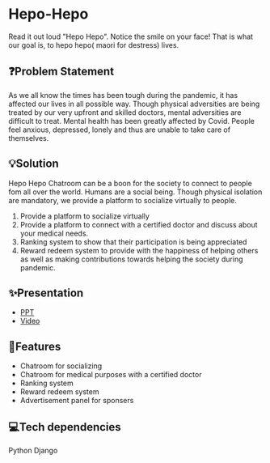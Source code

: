 # Hepo-Hepo
Read it out loud "Hepo Hepo". Notice the smile on your face! That is what our goal is, to hepo hepo( maori for destress) lives.

## ❓Problem Statement
As we all know the times has been tough during the pandemic, it has affected our lives in all possible way. Though physical adversities are being treated by our very upfront and skilled doctors, mental adversities are difficult to treat. Mental health has been greatly affected by Covid. People feel anxious, depressed, lonely and thus are unable to take care of themselves.

## 💡Solution
 Hepo Hepo Chatroom can be a boon for the society to connect to people fom all over the world. Humans are a social being. Though physical isolation are mandatory, we provide a platform to socialize virtually to people.
 1. Provide a platform to socialize virtually
 2. Provide a platform to connect with a certified doctor and discuss about your medical needs.
 3. Ranking system to show that their participation is being appreciated
 4. Reward redeem system to provide with the happiness of helping others as well as making contributions towards helping the society during pandemic.

## ✨Presentation
- [PPT](https://drive.google.com/file/d/1MnyJ1VMvgufMzgBIU8MSgwW1KyWqOoqf/view?usp=sharing)
- [Video](https://youtu.be/WK9CwCQ_5CY)
## 🎯Features
* Chatroom for socializing
* Chatroom for medical purposes with a certified doctor 
* Ranking system 
* Reward redeem system 
* Advertisement panel for sponsers

## 💻Tech dependencies
Python
Django
